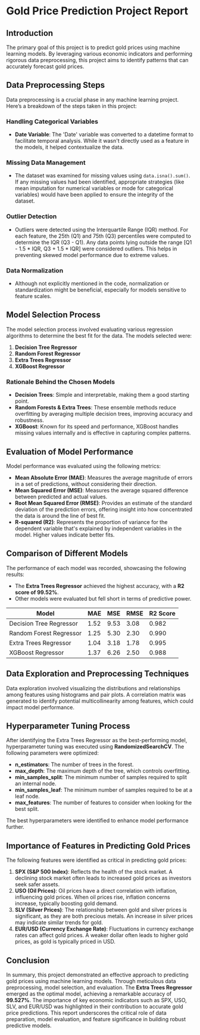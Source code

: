 # Gold Price Prediction Project Report

## Introduction
The primary goal of this project is to predict gold prices using machine learning models. By leveraging various economic indicators and performing rigorous data preprocessing, this project aims to identify patterns that can accurately forecast gold prices.

## Data Preprocessing Steps
Data preprocessing is a crucial phase in any machine learning project. Here’s a breakdown of the steps taken in this project:

### Handling Categorical Variables
- **Date Variable**: The 'Date' variable was converted to a datetime format to facilitate temporal analysis. While it wasn't directly used as a feature in the models, it helped contextualize the data.

### Missing Data Management
- The dataset was examined for missing values using `data.isna().sum()`. If any missing values had been identified, appropriate strategies (like mean imputation for numerical variables or mode for categorical variables) would have been applied to ensure the integrity of the dataset.

### Outlier Detection
- Outliers were detected using the Interquartile Range (IQR) method. For each feature, the 25th (Q1) and 75th (Q3) percentiles were computed to determine the IQR (Q3 - Q1). Any data points lying outside the range [Q1 - 1.5 * IQR, Q3 + 1.5 * IQR] were considered outliers. This helps in preventing skewed model performance due to extreme values.

### Data Normalization
- Although not explicitly mentioned in the code, normalization or standardization might be beneficial, especially for models sensitive to feature scales.

## Model Selection Process
The model selection process involved evaluating various regression algorithms to determine the best fit for the data. The models selected were:
1. **Decision Tree Regressor**
2. **Random Forest Regressor**
3. **Extra Trees Regressor**
4. **XGBoost Regressor**

### Rationale Behind the Chosen Models
- **Decision Trees**: Simple and interpretable, making them a good starting point.
- **Random Forests & Extra Trees**: These ensemble methods reduce overfitting by averaging multiple decision trees, improving accuracy and robustness.
- **XGBoost**: Known for its speed and performance, XGBoost handles missing values internally and is effective in capturing complex patterns.

## Evaluation of Model Performance
Model performance was evaluated using the following metrics:
- **Mean Absolute Error (MAE)**: Measures the average magnitude of errors in a set of predictions, without considering their direction.
- **Mean Squared Error (MSE)**: Measures the average squared difference between predicted and actual values.
- **Root Mean Squared Error (RMSE)**: Provides an estimate of the standard deviation of the prediction errors, offering insight into how concentrated the data is around the line of best fit.
- **R-squared (R2)**: Represents the proportion of variance for the dependent variable that's explained by independent variables in the model. Higher values indicate better fits.

## Comparison of Different Models
The performance of each model was recorded, showcasing the following results:
- The **Extra Trees Regressor** achieved the highest accuracy, with a **R2 score of 99.52%**. 
- Other models were evaluated but fell short in terms of predictive power.

| Model                      | MAE    | MSE    | RMSE   | R2 Score |
|----------------------------|--------|--------|--------|----------|
| Decision Tree Regressor    | 1.52   | 9.53   | 3.08   | 0.982    |
| Random Forest Regressor    | 1.25   | 5.30   | 2.30   | 0.990    |
| Extra Trees Regressor      | 1.04   | 3.18   | 1.78   | 0.995    |
| XGBoost Regressor          | 1.37   | 6.26   | 2.50   | 0.988    |

## Data Exploration and Preprocessing Techniques
Data exploration involved visualizing the distributions and relationships among features using histograms and pair plots. A correlation matrix was generated to identify potential multicollinearity among features, which could impact model performance. 

## Hyperparameter Tuning Process
After identifying the Extra Trees Regressor as the best-performing model, hyperparameter tuning was executed using **RandomizedSearchCV**. The following parameters were optimized:
- **n_estimators**: The number of trees in the forest.
- **max_depth**: The maximum depth of the tree, which controls overfitting.
- **min_samples_split**: The minimum number of samples required to split an internal node.
- **min_samples_leaf**: The minimum number of samples required to be at a leaf node.
- **max_features**: The number of features to consider when looking for the best split.

The best hyperparameters were identified to enhance model performance further.

## Importance of Features in Predicting Gold Prices
The following features were identified as critical in predicting gold prices:

1. **SPX (S&P 500 Index)**: Reflects the health of the stock market. A declining stock market often leads to increased gold prices as investors seek safer assets.
2. **USO (Oil Prices)**: Oil prices have a direct correlation with inflation, influencing gold prices. When oil prices rise, inflation concerns increase, typically boosting gold demand.
3. **SLV (Silver Prices)**: The relationship between gold and silver prices is significant, as they are both precious metals. An increase in silver prices may indicate similar trends for gold.
4. **EUR/USD (Currency Exchange Rate)**: Fluctuations in currency exchange rates can affect gold prices. A weaker dollar often leads to higher gold prices, as gold is typically priced in USD.

## Conclusion
In summary, this project demonstrated an effective approach to predicting gold prices using machine learning models. Through meticulous data preprocessing, model selection, and evaluation.
The **Extra Trees Regressor** emerged as the optimal model, achieving a remarkable accuracy of **99.527%**.
The importance of key economic indicators such as SPX, USO, SLV, and EUR/USD was highlighted in their contribution to accurate gold price predictions. This report underscores the critical role of data preparation, model evaluation, and feature significance in building robust predictive models.
